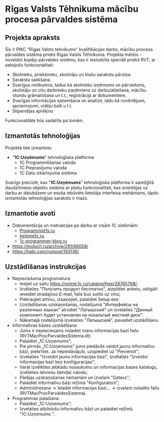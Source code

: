 # Rīgas Valsts Tēhnikuma mācību procesa pārvaldes sistēma

## Projekta apraksts
Šis ir PIKC "Rīgas Valsts tehnikums" kvalifikācijas darbs, mācību procesa pārvaldes sistēma priekš Rīgas Valsts Tēhnikuma. Projekta mērķis - noveidot kopēju pārvaldes sistēmu, kas ir ieslodzīta speciāli priekš RVT, ar sekojošo funkcionalitati: 
+ Skolnieku, priekšmetu, skolotāju un klašu sarakstu pārziņa.
+ Saraksta salikšana.
+ Svarīgus notikumos, tadus kā skolnieku izņēmums un pārvedums, skolotāju un citu darbnieku paņēmiens uz darbu/atlaišana, mācību stundu grāmatošana un t.t., registrācija ar dokumentiem.
+ Svarīgas informācijas saņemšana un analīze, tādu kā novērtējumi, apciemojumi, vidēju balli u t.t.
+ Stipendijas aprēķins

Funkcionalitāte būs sadalīta pa lomām.

## Izmantotās tehnoloģijas
Projektā tiek izmantots:
+ "**1C:Uzņēmums**" tehnoloģiska platforma  
  + 1C Programmēšanas valoda
  + 1С Pieprasījumu valoda
  + 1С Datu izkārtojuma sistēma  

Svarīgs precizēt, kas "**1C:Uzņēmums**" tehnoloģiska platforma ir sarežģītā daudzlīmeņu objektu sistēma ar plašu funkcionalitati, kas orientējas uz darbu ar datubāzem un esoša iebūvēts lietotāja interfeisa mehānisms, tāpēc izmantotās tehnoloģijas saraksts ir mazs. 

## Izmantotie avoti
+ Dokumentācija un instrukcijas pa darbu ar visām 1C sistēmām:
  + [Programmist1s.ru](https://programmist1s.ru/programmirovanie-1s/)
  + [helpme1c.ru](https://helpme1c.ru/)
  + [1c-programmer-blog.ru](https://1c-programmer-blog.ru/)
+ https://moluch.ru/archive/291/66058/
+	https://habr.com/ru/post/193136/

## Uzstādīšanas instrukcijas
+ Nepieciešama programatura:
  + Ieejiet uz saitu https://online.1c.ru/catalog/free/28765768/;
  + Izvēlaties "Получить продукт бесплатно", aizpildiet anketu, obligāti ievediet stradajoso E-mail, fails bus sutits uz vinu;
  + Piekraujiet arhīvu, izsaiņojiet, palaidiet Setup.exe;
  + Uzstādīšanas uzskaņošanās, nodalījumā "Интерфейсы на различных языках" atrodiet "Латышский" un izvelaties "Данный компонент будет установлен на локальтый жесткий диск".
  + Nākamajā nodalījumā izvelaties "Латышский", pavadiet uzstādīšanu
+ Informatīvas bāzes uzstādīšana:
  + Jums ir nepieciesams noladiet manu informacijas bazi failu (RVTMacProcParvaldesSistema.dt)
  + Palaidiet „1C:Uzņemums”;
  + Pie pirmās „1C:Uzņemums” jums piedāvās veidot jaunu informatīvu bāzi, piekrītiet. Ja nepiedāvājuši, uzspiediet uz "Pievienot";
  + Izvelaties "Izveidot jaunu informacijas bazi", izvēlaties "Izveidot informacijas bazi bez konfiguracijas";
  + Varat izvēlēties jebkādu nosaukumu un informacijas bazes katalogu, izvēlaties latviesu (latvija) valodu;
  + Pārējas uzskaņošanas nemainām un izvelam "Gatavs";
  + Palaidiet informatīvu bāzi režīmā "Konfigurators";
  + Administresana -> Ieladet informacijas bazi... -> izvelam noladito failu (RVTMacProcParvaldesSistema).
+ Programmas palaišana:
  + Palaidiet „1C:Uzņemums”;
  + Izvelaties atbilstošu informatīvu bāzi un palaidiet režīmā "1C:Uzņemums ".
 


